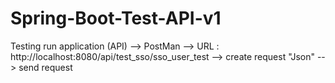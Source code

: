 # Spring-Boot-Test-API-v1


Testing
run application (API) --> PostMan --> URL : http://localhost:8080/api/test_sso/sso_user_test --> create request "Json" --> send request
